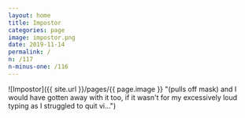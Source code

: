 ```yaml
---
layout: home
title: Impostor
categories: page
image: impostor.png
date: 2019-11-14
permalink: /
n: /117
n-minus-one: /116
---
```


![Impostor]({{ site.url }}/pages/{{ page.image }} "(pulls off mask) and I would have gotten away with it too, if it wasn't for my excessively loud typing as I struggled to quit vi...")
